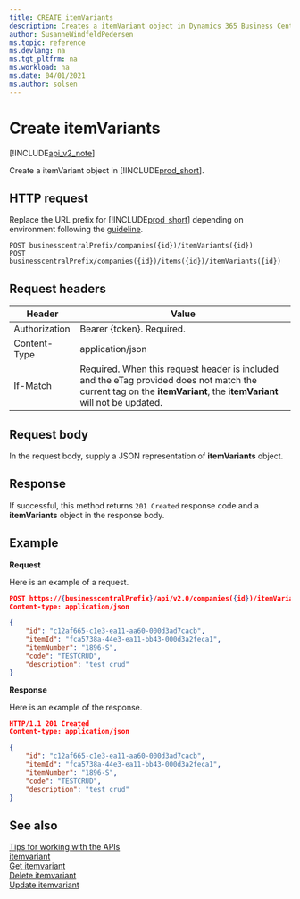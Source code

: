 ```yaml
---
title: CREATE itemVariants  
description: Creates a itemVariant object in Dynamics 365 Business Central.
author: SusanneWindfeldPedersen
ms.topic: reference
ms.devlang: na
ms.tgt_pltfrm: na
ms.workload: na
ms.date: 04/01/2021
ms.author: solsen
---
```


# Create itemVariants

[!INCLUDE[api_v2_note](../../../includes/api_v2_note.md)]

Create a itemVariant object in [!INCLUDE[prod_short](../../../includes/prod_short.md)].

## HTTP request
Replace the URL prefix for [!INCLUDE[prod_short](../../../includes/prod_short.md)] depending on environment following the [guideline](../../v2.0/endpoints-apis-for-dynamics.md).
```
POST businesscentralPrefix/companies({id})/itemVariants({id})
POST businesscentralPrefix/companies({id})/items({id})/itemVariants({id})
```

## Request headers

|Header|Value|
|------|-----|
|Authorization  |Bearer {token}. Required. |
|Content-Type  |application/json|
|If-Match      |Required. When this request header is included and the eTag provided does not match the current tag on the **itemVariant**, the **itemVariant** will not be updated. |


## Request body
In the request body, supply a JSON representation of **itemVariants** object.

## Response
If successful, this method returns ```201 Created``` response code and a **itemVariants** object in the response body.

## Example

**Request**

Here is an example of a request.

```json
POST https://{businesscentralPrefix}/api/v2.0/companies({id})/itemVariants
Content-type: application/json

{
    "id": "c12af665-c1e3-ea11-aa60-000d3ad7cacb",
    "itemId": "fca5738a-44e3-ea11-bb43-000d3a2feca1",
    "itemNumber": "1896-S",
    "code": "TESTCRUD",
    "description": "test crud"
}
```

**Response**

Here is an example of the response. 

```json
HTTP/1.1 201 Created
Content-type: application/json

{
    "id": "c12af665-c1e3-ea11-aa60-000d3ad7cacb",
    "itemId": "fca5738a-44e3-ea11-bb43-000d3a2feca1",
    "itemNumber": "1896-S",
    "code": "TESTCRUD",
    "description": "test crud"
}
```

## See also
[Tips for working with the APIs](../../../developer/devenv-connect-apps-tips.md)    
[itemvariant](../resources/dynamics_itemvariant.md)    
[Get itemvariant](dynamics_itemvariant_Get.md)    
[Delete itemvariant](dynamics_itemvariant_Delete.md)    
[Update itemvariant](dynamics_itemvariant_Update.md)    
